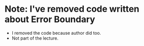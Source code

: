 # Note: I've removed code written about Error Boundary
- I removed the code because author did too. 
- Not part of the lecture. 